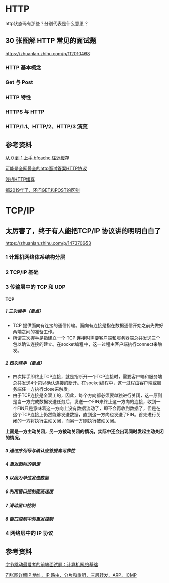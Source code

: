 # HTTP

http状态码有那些？分别代表是什么意思？



## 30 张图解 HTTP 常见的面试题

https://zhuanlan.zhihu.com/p/112010468

### HTTP 基本概念



### Get 与 Post



### HTTP 特性



### HTTPS 与 HTTP



### HTTP/1.1、HTTP/2、HTTP/3 演变



## 参考资料

[从 0 到 1 上手 bfcache 往返缓存](https://mp.weixin.qq.com/s/eAxooCtufmua4nDnBCpshQ)

[可能是全网最全的http面试答案HTTP协议](https://juejin.cn/post/6844903865410650126)

[浅析HTTP缓存](https://mp.weixin.qq.com/s/dt1_TrjgAwRxz73vqeACiw)

[都2019年了，还问GET和POST的区别](https://zhuanlan.zhihu.com/p/57361216)

# TCP/IP

## 太厉害了，终于有人能把TCP/IP 协议讲的明明白白了

https://zhuanlan.zhihu.com/p/147370653

### 1 计算机网络体系结构分层



### 2 TCP/IP 基础



### 3 传输层中的 TCP 和 UDP

#### TCP

##### 1 三次握手（重点）

- TCP 提供面向有连接的通信传输。面向有连接是指在数据通信开始之前先做好两端之间的准备工作。
- 所谓三次握手是指建立一个 TCP 连接时需要客户端和服务器端总共发送三个包以确认连接的建立。在socket编程中，这一过程由客户端执行connect来触发。

##### 2 四次挥手（重点）

- 四次挥手即终止TCP连接，就是指断开一个TCP连接时，需要客户端和服务端总共发送4个包以确认连接的断开。在socket编程中，这一过程由客户端或服务端任一方执行close来触发。
- 由于TCP连接是全双工的，因此，每个方向都必须要单独进行关闭，这一原则是当一方完成数据发送任务后，发送一个FIN来终止这一方向的连接，收到一个FIN只是意味着这一方向上没有数据流动了，即不会再收到数据了，但是在这个TCP连接上仍然能够发送数据，直到这一方向也发送了FIN。首先进行关闭的一方将执行主动关闭，而另一方则执行被动关闭。

**上面是一方主动关闭，另一方被动关闭的情况，实际中还会出现同时发起主动关闭的情况。**

##### 3 通过序列号与确认应答提高可靠性

##### 4 重发超时的确定

##### 5 以段为单位发送数据

##### 6 利用窗口控制提高速度

##### 7 滑动窗口控制

##### 8 窗口控制中的重发控制

### 4 网络层中的 IP 协议

## 参考资料

[字节跳动最爱考的前端面试题：计算机网络基础](https://mp.weixin.qq.com/s/v3U8CnI59JQsn-dbV3JyFA)

[71张图详解IP 地址、IP 路由、分片和重组、三层转发、ARP、ICMP](https://zhuanlan.zhihu.com/p/363651969)





